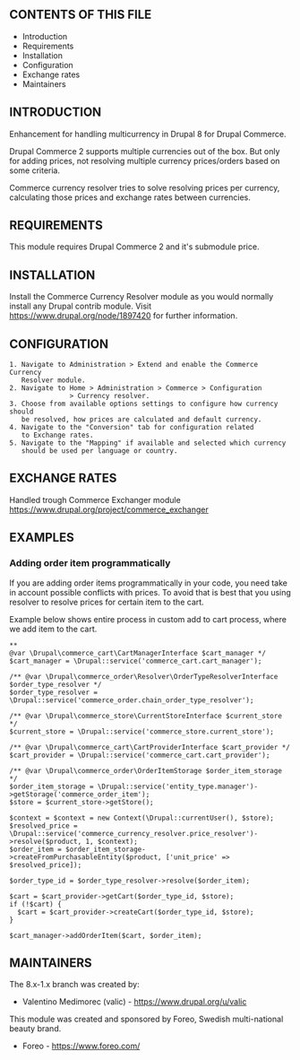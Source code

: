 CONTENTS OF THIS FILE
---------------------

* Introduction
* Requirements
* Installation
* Configuration
* Exchange rates
* Maintainers


INTRODUCTION
------------

Enhancement for handling multicurrency in Drupal 8 for Drupal Commerce.

Drupal Commerce 2 supports multiple currencies out of the box.
But only for adding prices, not resolving multiple currency prices/orders
based on some criteria.

Commerce currency resolver tries to solve resolving prices per currency,
calculating those prices and exchange rates between currencies.


REQUIREMENTS
------------

This module requires Drupal Commerce 2 and it's submodule price.


INSTALLATION
------------

Install the Commerce Currency Resolver module as you would normally install
any Drupal contrib module.
Visit https://www.drupal.org/node/1897420 for further information.


CONFIGURATION
--------------

    1. Navigate to Administration > Extend and enable the Commerce Currency
       Resolver module.
    2. Navigate to Home > Administration > Commerce > Configuration
                   > Currency resolver.
    3. Choose from available options settings to configure how currency should
       be resolved, how prices are calculated and default currency.
    4. Navigate to the "Conversion" tab for configuration related
       to Exchange rates.
    5. Navigate to the "Mapping" if available and selected which currency
       should be used per language or country.


EXCHANGE RATES
--------------

Handled trough Commerce Exchanger module
https://www.drupal.org/project/commerce_exchanger

EXAMPLES
-----------

### Adding order item programmatically  
If you are adding order items programmatically in your code,
you need take in account possible conflicts with prices. To avoid that
is best that you using resolver to resolve prices for certain item to the cart. 

Example below shows entire process in custom add to cart process, where we add
item to the cart.

```
** 
@var \Drupal\commerce_cart\CartManagerInterface $cart_manager */
$cart_manager = \Drupal::service('commerce_cart.cart_manager');

/** @var \Drupal\commerce_order\Resolver\OrderTypeResolverInterface $order_type_resolver */
$order_type_resolver = \Drupal::service('commerce_order.chain_order_type_resolver');

/** @var \Drupal\commerce_store\CurrentStoreInterface $current_store */
$current_store = \Drupal::service('commerce_store.current_store');

/** @var \Drupal\commerce_cart\CartProviderInterface $cart_provider */
$cart_provider = \Drupal::service('commerce_cart.cart_provider');

/** @var \Drupal\commerce_order\OrderItemStorage $order_item_storage */
$order_item_storage = \Drupal::service('entity_type.manager')->getStorage('commerce_order_item');
$store = $current_store->getStore();

$context = $context = new Context(\Drupal::currentUser(), $store);
$resolved_price = \Drupal::service('commerce_currency_resolver.price_resolver')->resolve($product, 1, $context);
$order_item = $order_item_storage->createFromPurchasableEntity($product, ['unit_price' => $resolved_price]);

$order_type_id = $order_type_resolver->resolve($order_item);

$cart = $cart_provider->getCart($order_type_id, $store);
if (!$cart) {
  $cart = $cart_provider->createCart($order_type_id, $store);
}

$cart_manager->addOrderItem($cart, $order_item);
```

MAINTAINERS
-----------

The 8.x-1.x branch was created by:

 * Valentino Medimorec (valic) - https://www.drupal.org/u/valic

This module was created and sponsored by Foreo,
Swedish multi-national beauty brand.

 * Foreo - https://www.foreo.com/
